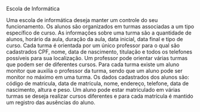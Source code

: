 Escola de Informática

Uma escola de informática deseja manter um controle do seu funcionamento. Os alunos são organizados em turmas associadas a um tipo específico de curso. As informações sobre uma turma são a quantidade de alunos, horário da aula, duração da aula, data inicial, data final e tipo de curso. Cada turma é orientada por um único professor para o qual são cadastrados CPF, nome, data de nascimento, titulação e todos os telefones possíveis para sua localização. Um professor pode orientar várias turmas que podem ser de diferentes cursos. Para cada turma existe um aluno monitor que auxilia o professor da turma, sendo que um aluno pode ser monitor no máximo em uma turma. Os dados cadastrados dos alunos são: código de matricula, data de matrícula, nome, endereço, telefone, data de nascimento, altura e peso. Um aluno pode estar matriculado em várias turmas se deseja realizar cursos diferentes e para cada matrícula é mantido um registro das ausências do aluno.

